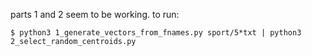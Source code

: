 parts 1 and 2 seem to be working. to run:

```
$ python3 1_generate_vectors_from_fnames.py sport/5*txt | python3 2_select_random_centroids.py
```